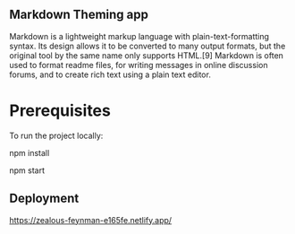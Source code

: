 ## Markdown Theming app

Markdown is a lightweight markup language with plain-text-formatting syntax. Its design allows it to be converted to many output formats, but the original tool by the same name only supports HTML.[9] Markdown is often used to format readme files, for writing messages in online discussion forums, and to create rich text using a plain text editor.

# Prerequisites

To run the project locally:

npm install

npm start

## Deployment

https://zealous-feynman-e165fe.netlify.app/
